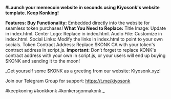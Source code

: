 **#Launch your memecoin website in seconds using Kiyosonk's website template. Keep Konking!**

**Features:**
**Buy Functionality:** Embedded directly into the website for seamless token purchases!
**What You Need to Replace:**
Title Image: Update in index.html.
Center Logo: Replace in index.html.
Audio File: Customize in index.html.
Social Links: Modify the links in index.html to point to your own socials.
Token Contract Address: Replace $KONK CA with your token's contract address in script.js.
**Important:** Don’t forget to replace KONK's contract address with your own in script.js, or your users will end up buying $KONK and sending it to the moon!


_Get yourself some $KONK as a greeting from our website: Kiyosonk.xyz!

Join our Telegram Group for support: https://t.me/kiyosonk

#keepkoning #konkkonk #konkersgonnakonk
_

